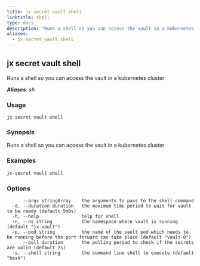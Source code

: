 ```yaml
---
title: jx secret vault shell
linktitle: shell
type: docs
description: "Runs a shell so you can access the vault in a kubernetes cluster ***Aliases**: sh*"
aliases:
  - jx-secret_vault_shell
---
```


## jx secret vault shell

Runs a shell so you can access the vault in a kubernetes cluster

***Aliases**: sh*

### Usage

```
jx secret vault shell
```

### Synopsis

Runs a shell so you can access the vault in a kubernetes cluster

### Examples

  ```bash
  jx-secret vault shell

  ```
### Options

```
      --args stringArray    the arguments to pass to the shell command
  -d, --duration duration   the maximum time period to wait for vault to be ready (default 5m0s)
  -h, --help                help for shell
  -n, --ns string           the namespace where vault is running (default "jx-vault")
  -p, --pod string          the name of the vault pod which needs to be running before the port forward can take place (default "vault-0")
      --poll duration       the polling period to check if the secrets are valid (default 2s)
  -s, --shell string        the command line shell to execute (default "bash")
```


